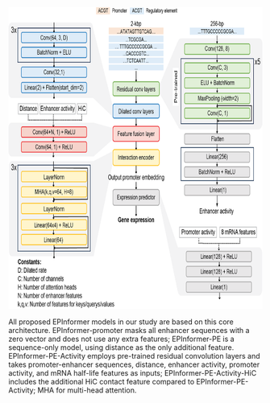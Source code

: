<p align="center">
  <img height="600" src="../images/detailed_EPInformer.png">
</p>

All proposed EPInformer models in our study are based on this core architecture. EPInformer-promoter masks all enhancer sequences with a zero vector and does not use any extra features; EPInformer-PE is a sequence-only model, using distance as the only additional feature. EPInformer-PE-Activity employs pre-trained residual convolution layers and takes promoter-enhancer sequences, distance, enhancer activity, promoter activity, and mRNA half-life features as inputs; EPInformer-PE-Activity-HiC includes the additional HiC contact feature compared to EPInformer-PE-Activity; MHA for multi-head attention.
